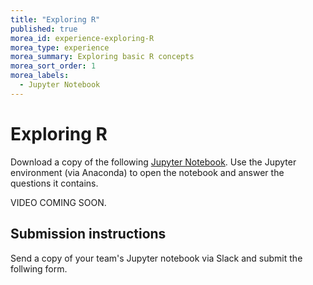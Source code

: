 ```yaml
---
title: "Exploring R"
published: true
morea_id: experience-exploring-R
morea_type: experience
morea_summary: Exploring basic R concepts
morea_sort_order: 1
morea_labels:
  - Jupyter Notebook
---
```


# Exploring R

Download a copy of the following [Jupyter
Notebook](media/experience_1.ipynb). Use the Jupyter environment (via
Anaconda) to open the notebook and answer the questions it contains.

VIDEO COMING SOON.


## Submission instructions

Send a copy of  your team's Jupyter notebook via Slack and submit the follwing form.



